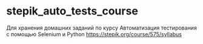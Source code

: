 # stepik_auto_tests_course
Для хранения домашних заданий по курсу Автоматизация тестирования с помощью Selenium и Python
https://stepik.org/course/575/syllabus